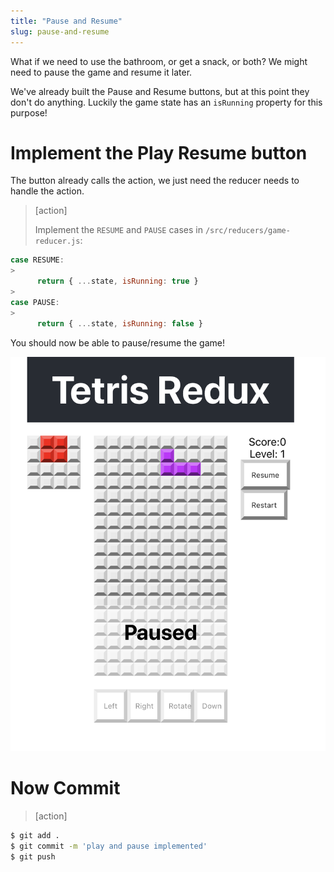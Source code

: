 ```yaml
---
title: "Pause and Resume"
slug: pause-and-resume
---
```


What if we need to use the bathroom, or get a snack, or both? We might need to pause the game and resume it later.

We've already built the Pause and Resume buttons, but at this point they don't do anything. Luckily the game state has an `isRunning` property for this purpose!

# Implement the Play Resume  button

The button already calls the action, we just need the reducer needs to handle the action.

> [action]
>
> Implement the `RESUME` and `PAUSE` cases in `/src/reducers/game-reducer.js`:
>
```js
case RESUME:
>
      return { ...state, isRunning: true }
>
case PAUSE:
>
      return { ...state, isRunning: false }
```

You should now be able to pause/resume the game!

![paused](assets/paused.png)

# Now Commit

>[action]
>
```bash
$ git add .
$ git commit -m 'play and pause implemented'
$ git push
```
